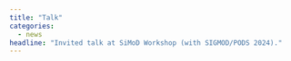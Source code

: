 ```yaml
---
title: "Talk"
categories:
  - news
headline: "Invited talk at SiMoD Workshop (with SIGMOD/PODS 2024)."
---
```

